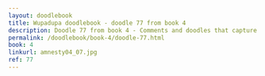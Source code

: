 ```yaml
---
layout: doodlebook
title: Wupadupa doodlebook - doodle 77 from book 4
description: Doodle 77 from book 4 - Comments and doodles that capture the essence of this event  
permalink: /doodlebook/book-4/doodle-77.html
book: 4
linkurl: amnesty04_07.jpg
ref: 77
---	  
```

																																																																							